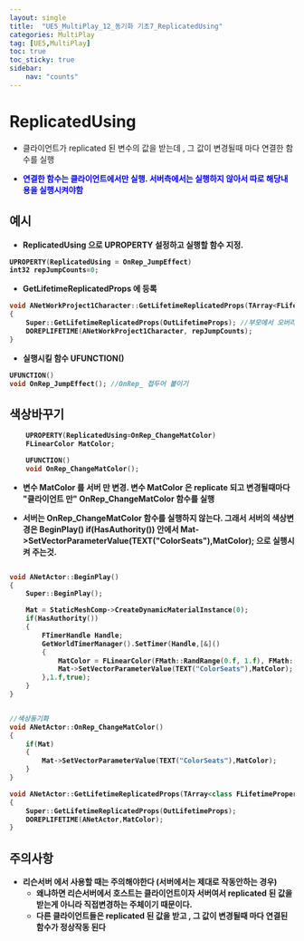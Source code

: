 ```yaml
---
layout: single
title:  "UE5_MultiPlay_12_동기화 기초7_ReplicatedUsing"
categories: MultiPlay
tag: [UE5,MultiPlay]
toc: true
toc_sticky: true
sidebar:
    nav: "counts"
---
```


# ReplicatedUsing
   
* 클라이언트가 replicated 된 변수의 값을 받는데 , 그 값이 변경될때 마다 연결한 함수를 실행

* <b><span style="color:blue"> 연결한 함수는 클라이언트에서만 실행. 서버측에서는 실행하지 않아서 따로 해당내용을 실행시켜야함

## 예시

* ReplicatedUsing 으로 UPROPERTY 설정하고 실행할 함수 지정.
```cpp
UPROPERTY(ReplicatedUsing = OnRep_JumpEffect)
int32 repJumpCounts=0;
```

* GetLifetimeReplicatedProps 에 등록
   
```cpp
void ANetWorkProject1Character::GetLifetimeReplicatedProps(TArray<FLifetimeProperty>& OutLifetimeProps) const
{
	Super::GetLifetimeReplicatedProps(OutLifetimeProps); //부모에서 오버라이드 된 것들을 실행
	DOREPLIFETIME(ANetWorkProject1Character, repJumpCounts);
}
```

* 실행시킬 함수 UFUNCTION()
```cpp
UFUNCTION()
void OnRep_JumpEffect(); //OnRep_ 접두어 붙이기 
```

## 색상바꾸기

```cpp
	UPROPERTY(ReplicatedUsing=OnRep_ChangeMatColor)
	FLinearColor MatColor;

	UFUNCTION()
	void OnRep_ChangeMatColor();
```

* 변수 MatColor 를 서버 만 변경.  변수 MatColor 은 replicate 되고 변경될때마다 "클라이언트 만" OnRep_ChangeMatColor 함수를 실행

* 서버는 OnRep_ChangeMatColor 함수를 실행하지 않는다. 그래서 서버의 색상변경은  BeginPlay() if(HasAuthority()) 안에서   Mat->SetVectorParameterValue(TEXT("ColorSeats"),MatColor); 으로 실행시켜 주는것.

```cpp

void ANetActor::BeginPlay()
{
	Super::BeginPlay();

	Mat = StaticMeshComp->CreateDynamicMaterialInstance(0);
	if(HasAuthority())
	{
		FTimerHandle Handle;
		GetWorldTimerManager().SetTimer(Handle,[&]()
		{
			MatColor = FLinearColor(FMath::RandRange(0.f, 1.f), FMath::RandRange(0.f, 1.f), FMath::RandRange(0.f, 1.f), 1.f);
			Mat->SetVectorParameterValue(TEXT("ColorSeats"),MatColor);
		},1.f,true);
	}
}


//색상동기화
void ANetActor::OnRep_ChangeMatColor()
{
	if(Mat)
	{
		Mat->SetVectorParameterValue(TEXT("ColorSeats"),MatColor);
	}
}

void ANetActor::GetLifetimeReplicatedProps(TArray<class FLifetimeProperty>& OutLifetimeProps) const
{
	Super::GetLifetimeReplicatedProps(OutLifetimeProps);
	DOREPLIFETIME(ANetActor,MatColor);
}
```


## 주의사항 

* 리슨서버 에서 사용할 때는 주의해야한다 (서버에서는 제대로 작동안하는 경우)
	* 왜냐하면 리슨서버에서 호스트는 클라이언트이자 서버여서 replicated 된 값을 받는게 아니라 직접변경하는 주체이기 때문이다.
	* 다른 클라이언트들은 replicated 된 값을 받고 , 그 값이 변경될때 마다 연결된 함수가 정상작동 된다 

